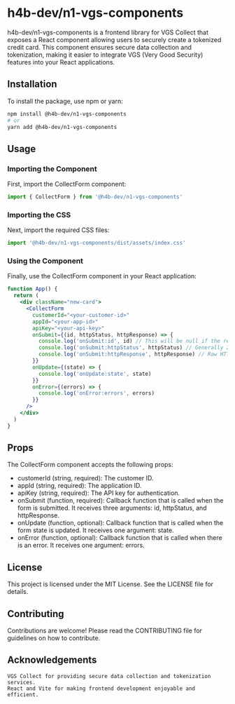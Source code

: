 # h4b-dev/n1-vgs-components

h4b-dev/n1-vgs-components is a frontend library for VGS Collect that exposes a React component allowing users to securely create a tokenized credit card. This component ensures secure data collection and tokenization, making it easier to integrate VGS (Very Good Security) features into your React applications.

## Installation

To install the package, use npm or yarn:

```bash
npm install @h4b-dev/n1-vgs-components
# or
yarn add @h4b-dev/n1-vgs-components
```

## Usage

### Importing the Component

First, import the CollectForm component:

```jsx
import { CollectForm } from '@h4b-dev/n1-vgs-components'
```

### Importing the CSS

Next, import the required CSS files:

```jsx
import '@h4b-dev/n1-vgs-components/dist/assets/index.css'
```

### Using the Component

Finally, use the CollectForm component in your React application:

```jsx
function App() {
  return (
    <div className="new-card">
      <CollectForm
        customerId="<your-customer-id>"
        appId="<your-app-id>"
        apiKey="<your-api-key>"
        onSubmit={(id, httpStatus, httpResponse) => {
          console.log('onSubmit:id', id) // This will be null if the request is in error
          console.log('onSubmit:httpStatus', httpStatus) // Generally 200 or 400
          console.log('onSubmit:httpResponse', httpResponse) // Raw HTTP response from tokenization
        }}
        onUpdate={(state) => {
          console.log('onUpdate:state', state)
        }}
        onError={(errors) => {
          console.log('onError:errors', errors)
        }}
      />
    </div>
  )
}
```

## Props

The CollectForm component accepts the following props:

- customerId (string, required): The customer ID.
- appId (string, required): The application ID.
- apiKey (string, required): The API key for authentication.
- onSubmit (function, required): Callback function that is called when the form is submitted. It receives three arguments: id, httpStatus, and httpResponse.
- onUpdate (function, optional): Callback function that is called when the form state is updated. It receives one argument: state.
- onError (function, optional): Callback function that is called when there is an error. It receives one argument: errors.

## License

This project is licensed under the MIT License. See the LICENSE file for details.

## Contributing

Contributions are welcome! Please read the CONTRIBUTING file for guidelines on how to contribute.

## Acknowledgements

    VGS Collect for providing secure data collection and tokenization services.
    React and Vite for making frontend development enjoyable and efficient.
